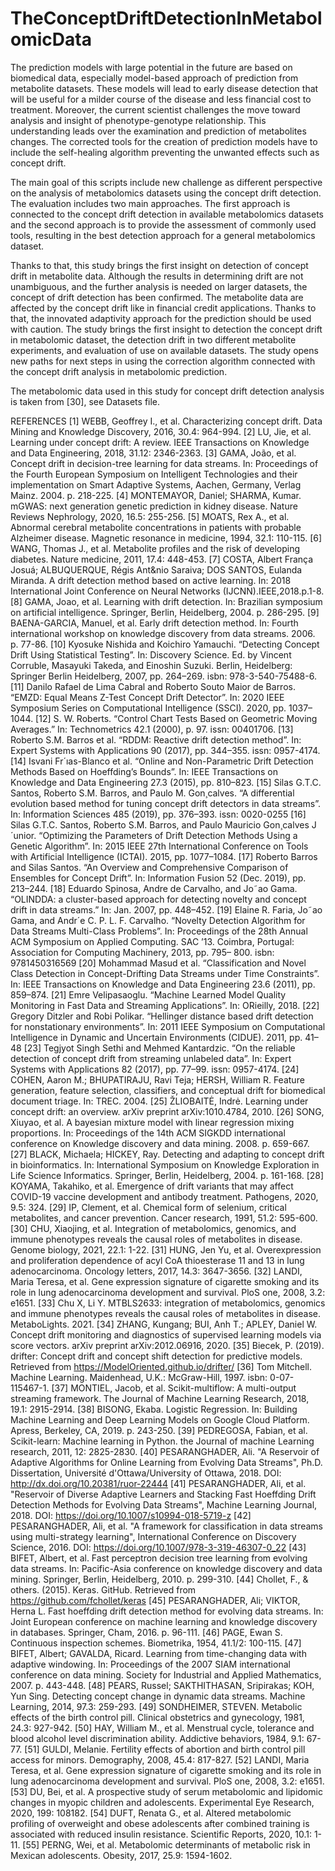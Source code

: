 # TheConceptDriftDetectionInMetabolomicData

The prediction models with large potential in the future are based on biomedical data, especially model-based approach of prediction from metabolite datasets. These models will lead to early disease detection that will be useful for a milder course of the disease and less financial cost to treatment. Moreover, the current scientist challenges the move toward analysis and insight of phenotype-genotype relationship. This understanding leads over the examination and prediction of metabolites changes. The corrected tools for the creation of prediction models have to include the self-healing algorithm preventing the unwanted effects such as concept drift.

The main goal of this scripts include new challenge as different perspective on the analysis of metabolomics datasets using the concept drift detection. The evaluation includes two main approaches. The first approach is connected to the concept drift detection in available metabolomics datasets and the second approach is to provide the assessment of commonly used tools, resulting in the best detection approach for a general metabolomics dataset.

Thanks to that, this study brings the first insight on detection of concept drift in metabolite data. Although the results in determining drift are not unambiguous, and the further analysis is needed on larger datasets, the concept of drift detection has been confirmed. The metabolite data are affected by the concept drift like in financial credit applications. Thanks to that, the innovated adaptivity approach for the prediction should be used with caution. The study brings the first insight to detection the concept drift in metabolomic dataset, the detection drift in two different metabolite experiments, and evaluation of use on available datasets. The study opens new paths for next steps in using the correction algorithm connected with the concept drift analysis in metabolomic prediction.


The metabolomic data used in this study for concept drift detection analysis is taken from [30], see Datasets file.

REFERENCES
[1]	WEBB, Geoffrey I., et al. Characterizing concept drift. Data Mining and Knowledge Discovery, 2016, 30.4: 964-994.
[2]	LU, Jie, et al. Learning under concept drift: A review. IEEE Transactions on Knowledge and Data Engineering, 2018, 31.12: 2346-2363.
[3]	GAMA, João, et al. Concept drift in decision-tree learning for data streams. In: Proceedings of the Fourth European Symposium on Intelligent Technologies and their implementation on Smart Adaptive Systems, Aachen, Germany, Verlag Mainz. 2004. p. 218-225.
[4]	MONTEMAYOR, Daniel; SHARMA, Kumar. mGWAS: next generation genetic prediction in kidney disease. Nature Reviews Nephrology, 2020, 16.5: 255-256.
[5]	MOATS, Rex A., et al. Abnormal cerebral metabolite concentrations in patients with probable Alzheimer disease. Magnetic resonance in medicine, 1994, 32.1: 110-115.
[6]	WANG, Thomas J., et al. Metabolite profiles and the risk of developing diabetes. Nature medicine, 2011, 17.4: 448-453.
[7]	COSTA, Albert França Josuá; ALBUQUERQUE, Régis Ant&nio Saraiva; DOS SANTOS, Eulanda Miranda. A drift detection method based on active learning. In: 2018 International Joint Conference on Neural Networks (IJCNN).IEEE,2018.p.1-8.
[8]	GAMA, Joao, et al. Learning with drift detection. In: Brazilian symposium on artificial intelligence. Springer, Berlin, Heidelberg, 2004. p. 286-295.
[9]	BAENA-GARCIA, Manuel, et al. Early drift detection method. In: Fourth international workshop on knowledge discovery from data streams. 2006. p. 77-86.
[10]	Kyosuke Nishida and Koichiro Yamauchi. “Detecting Concept Drift Using Statistical Testing”. In: Discovery Science. Ed. by Vincent Corruble, Masayuki Takeda, and Einoshin Suzuki. Berlin, Heidelberg: Springer Berlin Heidelberg, 2007, pp. 264–269. isbn: 978-3-540-75488-6.
[11]	Danilo Rafael de Lima Cabral and Roberto Souto Maior de Barros. “EMZD: Equal Means Z-Test Concept Drift Detector”. In: 2020 IEEE Symposium Series on Computational Intelligence (SSCI). 2020, pp. 1037–1044.
[12]	S. W. Roberts. “Control Chart Tests Based on Geometric Moving Averages.” In: Technometrics 42.1 (2000), p. 97. issn: 00401706.
[13]	Roberto S.M. Barros et al. “RDDM: Reactive drift detection method”. In: Expert Systems with Applications 90 (2017), pp. 344–355. issn: 0957-4174.
[14]	Isvani Fr´ıas-Blanco et al. “Online and Non-Parametric Drift Detection Methods Based on Hoeffding’s Bounds”. In: IEEE Transactions on Knowledge and Data Engineering 27.3 (2015), pp. 810–823.
[15]	Silas G.T.C. Santos, Roberto S.M. Barros, and Paulo M. Gon¸calves. “A differential evolution based method for tuning concept drift detectors in data streams”. In: Information Sciences 485 (2019), pp. 376–393. issn: 0020-0255
[16]	Silas G.T.C. Santos, Roberto S.M. Barros, and Paulo Mauricio Gon¸calves J´unior. “Optimizing the Parameters of Drift Detection Methods Using a Genetic Algorithm”. In: 2015 IEEE 27th International Conference on Tools with Artificial Intelligence (ICTAI). 2015, pp. 1077–1084.
[17]	Roberto Barros and Silas Santos. “An Overview and Comprehensive Comparison of Ensembles for Concept Drift”. In: Information Fusion 52 (Dec. 2019), pp. 213–244.
[18]	Eduardo Spinosa, Andre de Carvalho, and Jo˜ao Gama. “OLINDDA: a cluster-based approach for detecting novelty and concept drift in data streams.” In: Jan. 2007, pp. 448–452.
[19]	Elaine R. Faria, Jo˜ao Gama, and Andr´e C. P. L. F. Carvalho. “Novelty Detection Algorithm for Data Streams Multi-Class Problems”. In: Proceedings of the 28th Annual ACM Symposium on Applied Computing. SAC ’13. Coimbra, Portugal: Association for Computing Machinery, 2013, pp. 795– 800. isbn: 9781450316569
[20]	Mohammad Masud et al. “Classification and Novel Class Detection in Concept-Drifting Data Streams under Time Constraints”. In: IEEE Transactions on Knowledge and Data Engineering 23.6 (2011), pp. 859–874.
[21]	Emre Velipasaoglu. “Machine Learned Model Quality Monitoring in Fast Data and Streaming Applications”. In: ORieilly, 2018. 
[22]	Gregory Ditzler and Robi Polikar. “Hellinger distance based drift detection for nonstationary environments”. In: 2011 IEEE Symposium on Computational Intelligence in Dynamic and Uncertain Environments (CIDUE). 2011, pp. 41–48
[23]	Tegjyot Singh Sethi and Mehmed Kantardzic. “On the reliable detection of concept drift from streaming unlabeled data”. In: Expert Systems with Applications 82 (2017), pp. 77–99. issn: 0957-4174.
[24]	COHEN, Aaron M.; BHUPATIRAJU, Ravi Teja; HERSH, William R. Feature generation, feature selection, classifiers, and conceptual drift for biomedical document triage. In: TREC. 2004.
[25]	ŽLIOBAITĖ, Indrė. Learning under concept drift: an overview. arXiv preprint arXiv:1010.4784, 2010.
[26]	SONG, Xiuyao, et al. A bayesian mixture model with linear regression mixing proportions. In: Proceedings of the 14th ACM SIGKDD international conference on Knowledge discovery and data mining. 2008. p. 659-667.
[27]	BLACK, Michaela; HICKEY, Ray. Detecting and adapting to concept drift in bioinformatics. In: International Symposium on Knowledge Exploration in Life Science Informatics. Springer, Berlin, Heidelberg, 2004. p. 161-168.
[28]	KOYAMA, Takahiko, et al. Emergence of drift variants that may affect COVID-19 vaccine development and antibody treatment. Pathogens, 2020, 9.5: 324.
[29]	IP, Clement, et al. Chemical form of selenium, critical metabolites, and cancer prevention. Cancer research, 1991, 51.2: 595-600. 
[30]	CHU, Xiaojing, et al. Integration of metabolomics, genomics, and immune phenotypes reveals the causal roles of metabolites in disease. Genome biology, 2021, 22.1: 1-22.
[31]	HUNG, Jen Yu, et al. Overexpression and proliferation dependence of acyl CoA thioesterase 11 and 13 in lung adenocarcinoma. Oncology letters, 2017, 14.3: 3647-3656.
[32]	LANDI, Maria Teresa, et al. Gene expression signature of cigarette smoking and its role in lung adenocarcinoma development and survival. PloS one, 2008, 3.2: e1651.
[33]	Chu X, Li Y. MTBLS2633: integration of metabolomics, genomics and immune phenotypes reveals the causal roles of metabolites in disease. MetaboLights.  2021. 
[34]	ZHANG, Kungang; BUI, Anh T.; APLEY, Daniel W. Concept drift monitoring and diagnostics of supervised learning models via score vectors. arXiv preprint arXiv:2012.06916, 2020.
[35]	Biecek, P. (2019). drifter: Concept drift and concept shift detection for predictive models. Retrieved from https://ModelOriented.github.io/drifter/ 
[36]	Tom Mitchell. Machine Learning. Maidenhead, U.K.: McGraw-Hill, 1997. isbn: 0-07-115467-1. 
[37]	MONTIEL, Jacob, et al. Scikit-multiflow: A multi-output streaming framework. The Journal of Machine Learning Research, 2018, 19.1: 2915-2914.
[38]	BISONG, Ekaba. Logistic Regression. In: Building Machine Learning and Deep Learning Models on Google Cloud Platform. Apress, Berkeley, CA, 2019. p. 243-250.
[39]	PEDREGOSA, Fabian, et al. Scikit-learn: Machine learning in Python. the Journal of machine Learning research, 2011, 12: 2825-2830.
[40]	PESARANGHADER, Ali. "A Reservoir of Adaptive Algorithms for Online Learning from Evolving Data Streams", Ph.D. Dissertation, Université d'Ottawa/University of Ottawa, 2018. DOI: http://dx.doi.org/10.20381/ruor-22444
[41]	PESARANGHADER, Ali, et al. "Reservoir of Diverse Adaptive Learners and Stacking Fast Hoeffding Drift Detection Methods for Evolving Data Streams", Machine Learning Journal, 2018. DOI: https://doi.org/10.1007/s10994-018-5719-z
[42]	PESARANGHADER, Ali, et al. "A framework for classification in data streams using multi-strategy learning", International Conference on Discovery Science, 2016. DOI: https://doi.org/10.1007/978-3-319-46307-0_22
[43]	BIFET, Albert, et al. Fast perceptron decision tree learning from evolving data streams. In: Pacific-Asia conference on knowledge discovery and data mining. Springer, Berlin, Heidelberg, 2010. p. 299-310.
[44]	Chollet, F., & others. (2015). Keras. GitHub. Retrieved from https://github.com/fchollet/keras
[45]	PESARANGHADER, Ali; VIKTOR, Herna L. Fast hoeffding drift detection method for evolving data streams. In: Joint European conference on machine learning and knowledge discovery in databases. Springer, Cham, 2016. p. 96-111.
[46]	PAGE, Ewan S. Continuous inspection schemes. Biometrika, 1954, 41.1/2: 100-115.
[47]	BIFET, Albert; GAVALDA, Ricard. Learning from time-changing data with adaptive windowing. In: Proceedings of the 2007 SIAM international conference on data mining. Society for Industrial and Applied Mathematics, 2007. p. 443-448.
[48]	PEARS, Russel; SAKTHITHASAN, Sripirakas; KOH, Yun Sing. Detecting concept change in dynamic data streams. Machine Learning, 2014, 97.3: 259-293.
[49]	SONDHEIMER, STEVEN. Metabolic effects of the birth control pill. Clinical obstetrics and gynecology, 1981, 24.3: 927-942.
[50]	HAY, William M., et al. Menstrual cycle, tolerance and blood alcohol level discrimination ability. Addictive behaviors, 1984, 9.1: 67-77.
[51]	GULDI, Melanie. Fertility effects of abortion and birth control pill access for minors. Demography, 2008, 45.4: 817-827.
[52]	LANDI, Maria Teresa, et al. Gene expression signature of cigarette smoking and its role in lung adenocarcinoma development and survival. PloS one, 2008, 3.2: e1651.
[53]	DU, Bei, et al. A prospective study of serum metabolomic and lipidomic changes in myopic children and adolescents. Experimental Eye Research, 2020, 199: 108182.
[54]	DUFT, Renata G., et al. Altered metabolomic profiling of overweight and obese adolescents after combined training is associated with reduced insulin resistance. Scientific Reports, 2020, 10.1: 1-11.
[55]	PERNG, Wei, et al. Metabolomic determinants of metabolic risk in Mexican adolescents. Obesity, 2017, 25.9: 1594-1602.
